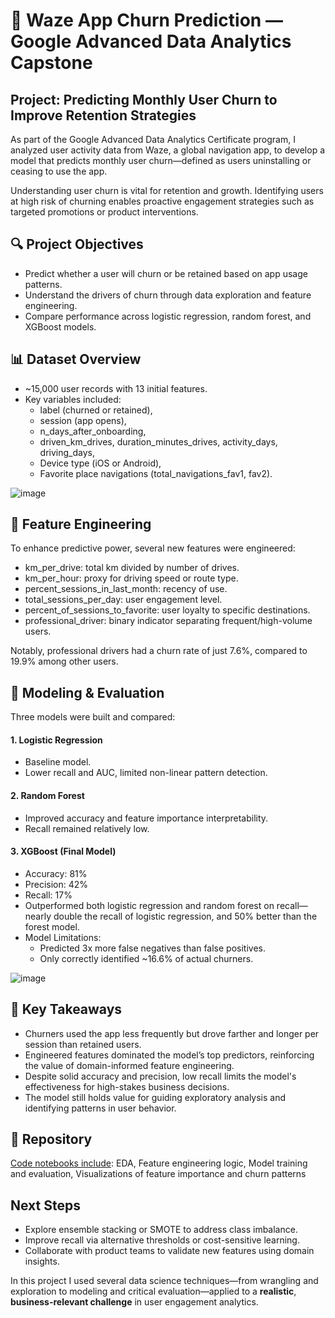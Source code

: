 # 🚗 Waze App Churn Prediction — Google Advanced Data Analytics Capstone
## Project: Predicting Monthly User Churn to Improve Retention Strategies

As part of the Google Advanced Data Analytics Certificate program, I analyzed user activity data from Waze, a global navigation app, to develop a model that predicts monthly user churn—defined as users uninstalling or ceasing to use the app.

Understanding user churn is vital for retention and growth. Identifying users at high risk of churning enables proactive engagement strategies such as targeted promotions or product interventions.

## 🔍 Project Objectives
- Predict whether a user will churn or be retained based on app usage patterns.
- Understand the drivers of churn through data exploration and feature engineering.
- Compare performance across logistic regression, random forest, and XGBoost models.

## 📊 Dataset Overview
- ~15,000 user records with 13 initial features.
- Key variables included:
   - label (churned or retained),
   - session (app opens),
   - n_days_after_onboarding,
   - driven_km_drives, duration_minutes_drives, activity_days, driving_days,
   - Device type (iOS or Android),
   - Favorite place navigations (total_navigations_fav1, fav2).

![image](https://github.com/RoniF-pixel/Projects/assets/121540731/10090c6f-a260-470a-8885-4b2ec158c967)

## 🔧 Feature Engineering
To enhance predictive power, several new features were engineered:
- km_per_drive: total km divided by number of drives.
- km_per_hour: proxy for driving speed or route type.
- percent_sessions_in_last_month: recency of use.
- total_sessions_per_day: user engagement level.
- percent_of_sessions_to_favorite: user loyalty to specific destinations.
- professional_driver: binary indicator separating frequent/high-volume users.

Notably, professional drivers had a churn rate of just 7.6%, compared to 19.9% among other users.

## 🤖 Modeling & Evaluation
Three models were built and compared:

#### 1. Logistic Regression
- Baseline model.
- Lower recall and AUC, limited non-linear pattern detection.

#### 2. Random Forest
- Improved accuracy and feature importance interpretability.
- Recall remained relatively low.

#### 3. XGBoost (Final Model)
- Accuracy: 81%
- Precision: 42%
- Recall: 17%
- Outperformed both logistic regression and random forest on recall—nearly double the recall of logistic regression, and 50% better than the forest model.
- Model Limitations:
     - Predicted 3x more false negatives than false positives.
     - Only correctly identified ~16.6% of actual churners.

![image](https://github.com/RoniF-pixel/Projects/assets/121540731/3f0eefab-39f9-402a-a48a-f6631df6f38e)

## 🧠 Key Takeaways
- Churners used the app less frequently but drove farther and longer per session than retained users.
- Engineered features dominated the model’s top predictors, reinforcing the value of domain-informed feature engineering.
- Despite solid accuracy and precision, low recall limits the model's effectiveness for high-stakes business decisions.
- The model still holds value for guiding exploratory analysis and identifying patterns in user behavior.

## 📂 Repository
[Code notebooks include](https://github.com/RoniF-pixel/Python-Projects/blob/main/Waze/Waze.ipynb):
EDA, Feature engineering logic, Model training and evaluation, Visualizations of feature importance and churn patterns

##  Next Steps
- Explore ensemble stacking or SMOTE to address class imbalance.
- Improve recall via alternative thresholds or cost-sensitive learning.
- Collaborate with product teams to validate new features using domain insights.

In this project I used several data science techniques—from wrangling and exploration to modeling and critical evaluation—applied to a **realistic**, **business-relevant challenge** in user engagement analytics.

